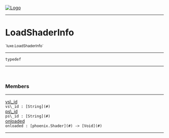 
[![Logo](../../images/logo.png)](../../api/index.html)

---



<h1>LoadShaderInfo</h1>
<small>`luxe.LoadShaderInfo`</small>



---

`typedef`

---

&nbsp;
&nbsp;



<h3>Members</h3> <hr/><span class="member apipage">
                <a name="vs_id"><a class="lift" href="#vs_id">vs\_id</a></a><div class="clear"></div><code class="signature apipage">vs\_id : [String](#)</code><br/></span>
            <span class="small_desc_flat"></span><span class="member apipage">
                <a name="ps_id"><a class="lift" href="#ps_id">ps\_id</a></a><div class="clear"></div><code class="signature apipage">ps\_id : [String](#)</code><br/></span>
            <span class="small_desc_flat"></span><span class="member apipage">
                <a name="onloaded"><a class="lift" href="#onloaded">onloaded</a></a><div class="clear"></div><code class="signature apipage">onloaded : [phoenix.Shader](#)&nbsp;-&gt; [Void](#)</code><br/></span>
            <span class="small_desc_flat"></span>







---

&nbsp;
&nbsp;
&nbsp;
&nbsp;